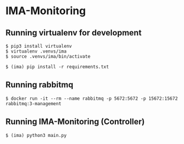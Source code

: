 # IMA-Monitoring 


## Running virtualenv for development
```
$ pip3 install virtualenv
$ virtualenv .venvs/ima
$ source .venvs/ima/bin/activate
```

```shell
$ (ima) pip install -r requirements.txt
```

## Running rabbitmq 

```shell
$ docker run -it --rm --name rabbitmq -p 5672:5672 -p 15672:15672 rabbitmq:3-management
```

## Running IMA-Monitoring (Controller)
```shell
$ (ima) python3 main.py
```